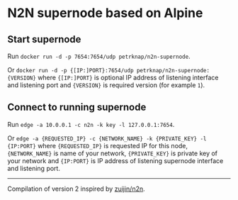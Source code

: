 # N2N supernode based on Alpine

## Start supernode

Run `docker run -d -p 7654:7654/udp petrknap/n2n-supernode`.

Or `docker run -d -p {[IP:]PORT}:7654/udp petrknap/n2n-supernode:{VERSION}`
where `{[IP:]PORT}` is optional IP address of listening interface and listening port
and `{VERSION}` is required version (for example `1`).

## Connect to running supernode

Run `edge -a 10.0.0.1 -c n2n -k key -l 127.0.0.1:7654`.

Or `edge -a {REQUESTED_IP} -c {NETWORK_NAME} -k {PRIVATE_KEY} -l {IP:PORT}`
where `{REQUESTED_IP}` is requested IP for this node,
`{NETWORK_NAME}` is name of your network,
`{PRIVATE_KEY}` is private key of your network and
`{IP:PORT}` is IP address of listening supernode interface and listening port.

---

Compilation of version 2 inspired by [zuijin/n2n](https://hub.docker.com/r/zuijin/n2n/dockerfile).
